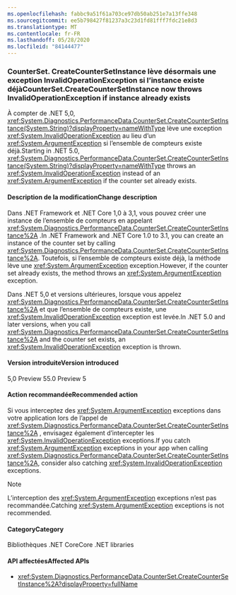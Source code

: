 ```yaml
---
ms.openlocfilehash: fabbc9a51f61a703ce97db50ab251e7a13ffe348
ms.sourcegitcommit: ee5b798427f81237a3c23d1fd81fff7fdc21e8d3
ms.translationtype: MT
ms.contentlocale: fr-FR
ms.lasthandoff: 05/28/2020
ms.locfileid: "84144477"
---
```

### <a name="countersetcreatecountersetinstance-now-throws-invalidoperationexception-if-instance-already-exists"></a><span data-ttu-id="ae120-101">CounterSet. CreateCounterSetInstance lève désormais une exception InvalidOperationException si l’instance existe déjà</span><span class="sxs-lookup"><span data-stu-id="ae120-101">CounterSet.CreateCounterSetInstance now throws InvalidOperationException if instance already exists</span></span>

<span data-ttu-id="ae120-102">À compter de .NET 5,0, <xref:System.Diagnostics.PerformanceData.CounterSet.CreateCounterSetInstance(System.String)?displayProperty=nameWithType> lève une exception <xref:System.InvalidOperationException> au lieu d’un <xref:System.ArgumentException> si l’ensemble de compteurs existe déjà.</span><span class="sxs-lookup"><span data-stu-id="ae120-102">Starting in .NET 5.0, <xref:System.Diagnostics.PerformanceData.CounterSet.CreateCounterSetInstance(System.String)?displayProperty=nameWithType> throws an <xref:System.InvalidOperationException> instead of an <xref:System.ArgumentException> if the counter set already exists.</span></span>

#### <a name="change-description"></a><span data-ttu-id="ae120-103">Description de la modification</span><span class="sxs-lookup"><span data-stu-id="ae120-103">Change description</span></span>

<span data-ttu-id="ae120-104">Dans .NET Framework et .NET Core 1,0 à 3,1, vous pouvez créer une instance de l’ensemble de compteurs en appelant <xref:System.Diagnostics.PerformanceData.CounterSet.CreateCounterSetInstance%2A> .</span><span class="sxs-lookup"><span data-stu-id="ae120-104">In .NET Framework and .NET Core 1.0 to 3.1, you can create an instance of the counter set by calling <xref:System.Diagnostics.PerformanceData.CounterSet.CreateCounterSetInstance%2A>.</span></span> <span data-ttu-id="ae120-105">Toutefois, si l’ensemble de compteurs existe déjà, la méthode lève une <xref:System.ArgumentException> exception.</span><span class="sxs-lookup"><span data-stu-id="ae120-105">However, if the counter set already exists, the method throws an <xref:System.ArgumentException> exception.</span></span>

<span data-ttu-id="ae120-106">Dans .NET 5,0 et versions ultérieures, lorsque vous appelez <xref:System.Diagnostics.PerformanceData.CounterSet.CreateCounterSetInstance%2A> et que l’ensemble de compteurs existe, une <xref:System.InvalidOperationException> exception est levée.</span><span class="sxs-lookup"><span data-stu-id="ae120-106">In .NET 5.0 and later versions, when you call <xref:System.Diagnostics.PerformanceData.CounterSet.CreateCounterSetInstance%2A> and the counter set exists, an <xref:System.InvalidOperationException> exception is thrown.</span></span>

#### <a name="version-introduced"></a><span data-ttu-id="ae120-107">Version introduite</span><span class="sxs-lookup"><span data-stu-id="ae120-107">Version introduced</span></span>

<span data-ttu-id="ae120-108">5,0 Preview 5</span><span class="sxs-lookup"><span data-stu-id="ae120-108">5.0 Preview 5</span></span>

#### <a name="recommended-action"></a><span data-ttu-id="ae120-109">Action recommandée</span><span class="sxs-lookup"><span data-stu-id="ae120-109">Recommended action</span></span>

<span data-ttu-id="ae120-110">Si vous interceptez des <xref:System.ArgumentException> exceptions dans votre application lors de l’appel de <xref:System.Diagnostics.PerformanceData.CounterSet.CreateCounterSetInstance%2A> , envisagez également d’intercepter les <xref:System.InvalidOperationException> exceptions.</span><span class="sxs-lookup"><span data-stu-id="ae120-110">If you catch <xref:System.ArgumentException> exceptions in your app when calling <xref:System.Diagnostics.PerformanceData.CounterSet.CreateCounterSetInstance%2A>, consider also catching <xref:System.InvalidOperationException> exceptions.</span></span>

> [!NOTE]
> <span data-ttu-id="ae120-111">L’interception des <xref:System.ArgumentException> exceptions n’est pas recommandée.</span><span class="sxs-lookup"><span data-stu-id="ae120-111">Catching <xref:System.ArgumentException> exceptions is not recommended.</span></span>

#### <a name="category"></a><span data-ttu-id="ae120-112">Category</span><span class="sxs-lookup"><span data-stu-id="ae120-112">Category</span></span>

<span data-ttu-id="ae120-113">Bibliothèques .NET Core</span><span class="sxs-lookup"><span data-stu-id="ae120-113">Core .NET libraries</span></span>

#### <a name="affected-apis"></a><span data-ttu-id="ae120-114">API affectées</span><span class="sxs-lookup"><span data-stu-id="ae120-114">Affected APIs</span></span>

- <xref:System.Diagnostics.PerformanceData.CounterSet.CreateCounterSetInstance%2A?displayProperty=fullName>

<!--

#### Affected APIs

- `M:System.Diagnostics.PerformanceData.CounterSet.CreateCounterSetInstance(System.String)`

-->
